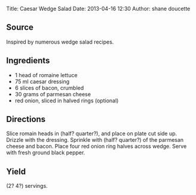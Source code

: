 Title: Caesar Wedge Salad
Date: 2013-04-16 12:30
Author: shane doucette

## Source
Inspired by numerous wedge salad recipes.

## Ingredients
+ 1 head of romaine lettuce
+ 75 ml caesar dressing
+ 6 slices of bacon, crumbled
+ 30 grams of parmesan cheese
+ red onion, sliced in halved rings (optional)

## Directions
Slice romain heads in (half? quarter?), and place on plate cut side up.  Drizzle with the dressing.  Sprinkle with (half? quarter?) of the parmesan cheese and bacon.  Place four red onion ring halves across wedge.  Serve with fresh ground black pepper.

## Yield
(2? 4?) servings.
